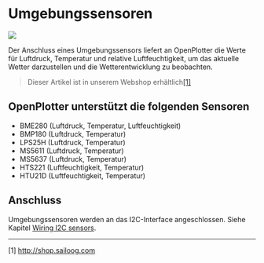 # Umgebungssensoren

![](../en/BME280.jpg)

Der Anschluss eines Umgebungssensors liefert an OpenPlotter die Werte für Luftdruck, Temperatur und relative Luftfeuchtigkeit, um das aktuelle Wetter darzustellen und die Wetterentwicklung zu beobachten.

>Dieser Artikel ist in unserem Webshop erhältlich[[1]](http://shop.sailoog.com)

## OpenPlotter unterstützt die folgenden Sensoren

* BME280 (Luftdruck, Temperatur, Luftfeuchtigkeit)
* BMP180 (Luftdruck, Temperatur)
* LPS25H (Luftdruck, Temperatur)
* MS5611 (Luftdruck, Temperatur)
* MS5637 (Luftdruck, Temperatur)
* HTS221 (Luftfeuchtigkeit, Temperatur)
* HTU21D (Luftfeuchtigkeit, Temperatur)

## Anschluss

Umgebungssensoren werden an das I2C-Interface angeschlossen. Siehe Kapitel [Wiring I2C sensors](/wiring-i2c-sensors.md).

---

[1] http://shop.sailoog.com
